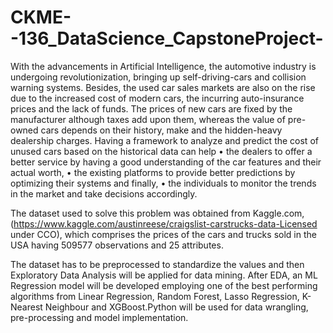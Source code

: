 # CKME--136_DataScience_CapstoneProject-
With the advancements in Artificial Intelligence, the automotive industry is undergoing revolutionization, bringing up self-driving-cars and collision warning systems. Besides, the used car sales markets are also on the rise due to the increased cost of modern cars, the incurring auto-insurance prices and the lack of funds. The prices of new cars are fixed by the manufacturer although taxes add upon them, whereas the value of pre-owned cars depends on their history, make and the hidden-heavy dealership charges. Having a framework to analyze and predict the cost of unused cars based on the historical data can help 
•	the dealers to offer a better service by having a good understanding of the car features and their actual worth, 
•	the existing platforms to provide better predictions by optimizing their systems and finally, 
•	the individuals to monitor the trends in the market and take decisions accordingly.

The dataset used to solve this problem was obtained from Kaggle.com,(https://www.kaggle.com/austinreese/craigslist-carstrucks-data-Licensed under CCO), which comprises the prices of the cars and trucks sold in the USA having 509577 observations and 25 attributes.

The dataset has to be preprocessed to standardize the values and then Exploratory Data Analysis will be applied for data mining. After EDA, an ML Regression model will be developed employing one of the best performing algorithms from Linear Regression, Random Forest, Lasso Regression, K-Nearest Neighbour and XGBoost.Python will be used for data wrangling, pre-processing and model implementation.
